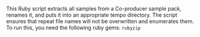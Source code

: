 This Ruby script extracts all samples from a Co-producer sample pack, renames it, and puts it into an appropriate tempo directory. The script ensures that repeat file names will not be overwritten and enumerates them. To run this, you need the following ruby gems: `rubyzip` 
